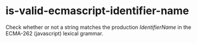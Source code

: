 # is-valid-ecmascript-identifier-name
Check whether or not a string matches the production _IdentifierName_ in the ECMA-262 (javascript) lexical grammar.

